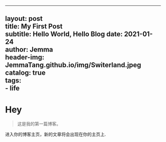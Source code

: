 
---
layout:     post   				    
title:      My First Post 				
subtitle:   Hello World, Hello Blog 
date:       2021-01-24 				
author:     Jemma 						
header-img: JemmaTang.github.io/img/Switerland.jpeg	
catalog: true 						
tags:								
    - life    
---

# Hey
>这是我的第一篇博客。

进入你的博客主页，新的文章将会出现在你的主页上.
